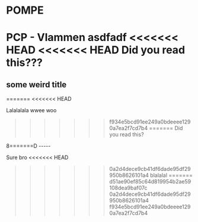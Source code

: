 # POMPE

PCP - Vlammen
asdfadf
<<<<<<< HEAD
<<<<<<< HEAD
Did you read this???
=======

## some weird title
=======
<<<<<<< HEAD

Lalalalala wwee woo
>>>>>>> f934e5bcd91ee249a0bdeeee1290a7ea2f7cd7b4
=======
Did you read this?

8=======D -----

Sure bro
<<<<<<< HEAD
>>>>>>> 0a2d4dece9cb41df6dade95df29950b8626101a4
blalalal
=======
>>>>>>> d51ae90ef85c64d819954b2ae59108dea9baf07c
>>>>>>> 0a2d4dece9cb41df6dade95df29950b8626101a4
>>>>>>> f934e5bcd91ee249a0bdeeee1290a7ea2f7cd7b4
